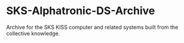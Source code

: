 # SKS-Alphatronic-DS-Archive
Archive for the SKS KISS computer and related systems built from the collective knowledge.

